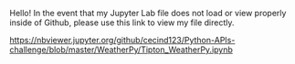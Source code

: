 Hello! In the event that my Jupyter Lab file does not load or view properly inside of Github, please use this link to view my file directly. 

https://nbviewer.jupyter.org/github/cecind123/Python-APIs-challenge/blob/master/WeatherPy/Tipton_WeatherPy.ipynb
